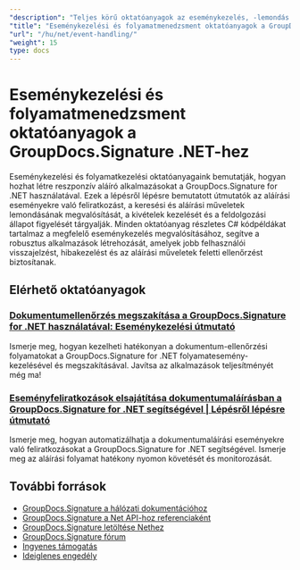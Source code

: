 ```yaml
---
"description": "Teljes körű oktatóanyagok az eseménykezelés, -lemondás és -folyamatfigyelés megvalósításához a GroupDocs.Signature for .NET-ben."
"title": "Eseménykezelési és folyamatmenedzsment oktatóanyagok a GroupDocs.Signature .NET-hez"
"url": "/hu/net/event-handling/"
"weight": 15
type: docs
---
```

# Eseménykezelési és folyamatmenedzsment oktatóanyagok a GroupDocs.Signature .NET-hez

Eseménykezelési és folyamatkezelési oktatóanyagaink bemutatják, hogyan hozhat létre reszponzív aláíró alkalmazásokat a GroupDocs.Signature for .NET használatával. Ezek a lépésről lépésre bemutatott útmutatók az aláírási eseményekre való feliratkozást, a keresési és aláírási műveletek lemondásának megvalósítását, a kivételek kezelését és a feldolgozási állapot figyelését tárgyalják. Minden oktatóanyag részletes C# kódpéldákat tartalmaz a megfelelő eseménykezelés megvalósításához, segítve a robusztus alkalmazások létrehozását, amelyek jobb felhasználói visszajelzést, hibakezelést és az aláírási műveletek feletti ellenőrzést biztosítanak.

## Elérhető oktatóanyagok

### [Dokumentumellenőrzés megszakítása a GroupDocs.Signature for .NET használatával: Eseménykezelési útmutató](./cancel-document-verification-groupdocs-signature-net/)
Ismerje meg, hogyan kezelheti hatékonyan a dokumentum-ellenőrzési folyamatokat a GroupDocs.Signature for .NET folyamatesemény-kezelésével és megszakításával. Javítsa az alkalmazások teljesítményét még ma!

### [Eseményfeliratkozások elsajátítása dokumentumaláírásban a GroupDocs.Signature for .NET segítségével | Lépésről lépésre útmutató](./groupdocs-signature-dotnet-event-subscription/)
Ismerje meg, hogyan automatizálhatja a dokumentumaláírási eseményekre való feliratkozásokat a GroupDocs.Signature for .NET segítségével. Ismerje meg az aláírási folyamat hatékony nyomon követését és monitorozását.

## További források

- [GroupDocs.Signature a hálózati dokumentációhoz](https://docs.groupdocs.com/signature/net/)
- [GroupDocs.Signature a Net API-hoz referenciaként](https://reference.groupdocs.com/signature/net/)
- [GroupDocs.Signature letöltése Nethez](https://releases.groupdocs.com/signature/net/)
- [GroupDocs.Signature fórum](https://forum.groupdocs.com/c/signature)
- [Ingyenes támogatás](https://forum.groupdocs.com/)
- [Ideiglenes engedély](https://purchase.groupdocs.com/temporary-license/)